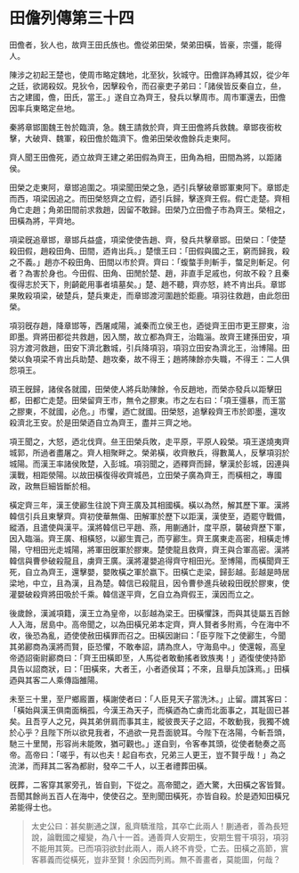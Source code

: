# 田儋列傳第三十四

田儋者，狄人也，故齊王田氏族也。儋從弟田榮，榮弟田橫，皆豪，宗彊，能得人。

陳涉之初起王楚也，使周市略定魏地，北至狄，狄城守。田儋詳為縛其奴，從少年之廷，欲謁殺奴。見狄令，因擊殺令，而召豪吏子弟曰：「諸侯皆反秦自立，亝，古之建國，儋，田氏，當王。」遂自立為齊王，發兵以擊周市。周市軍還去，田儋因率兵東略定亝地。

秦將章邯圍魏王咎於臨濟，急。魏王請救於齊，齊王田儋將兵救魏。章邯夜銜枚擊，大破齊、魏軍，殺田儋於臨濟下。儋弟田榮收儋餘兵走東阿。

齊人聞王田儋死，迺立故齊王建之弟田假為齊王，田角為相，田間為將，以距諸侯。

田榮之走東阿，章邯追圍之。項梁聞田榮之急，迺引兵擊破章邯軍東阿下。章邯走而西，項梁因追之。而田榮怒齊之立假，迺引兵歸，擊逐齊王假。假亡走楚。齊相角亡走趙；角弟田間前求救趙，因留不敢歸。田榮乃立田儋子市為齊王。榮相之，田橫為將，平齊地。

項梁旣追章邯，章邯兵益盛，項梁使使告趙、齊，發兵共擊章邯。田榮曰：「使楚殺田假，趙殺田角、田間，迺肯出兵。」楚懷王曰：「田假與國之王，窮而歸我，殺之不義。」趙亦不殺田角、田間以市於齊。齊曰：「蝮螫手則斬手，螫足則斬足。何者？為害於身也。今田假、田角、田閒於楚、趙，非直手足戚也，何故不殺？且秦復得志於天下，則齮齕用事者墳墓矣。」楚、趙不聽，齊亦怒，終不肯出兵。章邯果敗殺項梁，破楚兵，楚兵東走，而章邯渡河圍趙於鉅鹿。項羽往救趙，由此怨田榮。

項羽旣存趙，降章邯等，西屠咸陽，滅秦而立侯王也，迺徙齊王田市更王膠東，治即墨。齊將田都從共救趙，因入關，故立都為齊王，治臨淄。故齊王建孫田安，項羽方渡河救趙，田安下濟北數城，引兵降項羽，項羽立田安為濟北王，治博陽。田榮以負項梁不肯出兵助楚、趙攻秦，故不得王；趙將陳餘亦失職，不得王：二人俱怨項王。

頊王旣歸，諸侯各就國，田榮使人將兵助陳餘，令反趙地，而榮亦發兵以距擊田都，田都亡走楚。田榮留齊王市，無令之膠東。市之左右曰：「項王彊暴，而王當之膠東，不就國，必危。」市懼，迺亡就國。田榮怒，追擊殺齊王市於即墨，還攻殺濟北王安。於是田榮迺自立為齊王，盡并三齊之地。

項王聞之，大怒，迺北伐齊。亝王田榮兵敗，走平原，平原人殺榮。項王遂燒夷齊城郭，所過者盡屠之。齊人相聚畔之。榮弟橫，收齊散兵，得數萬人，反擊項羽於城陽。而漢王率諸侯敗楚，入彭城。項羽聞之，迺釋齊而歸，擊漢於彭城，因連與漢戰，相距滎陽。以故田橫復得收齊城邑，立田榮子廣為齊王，而橫相之，專國政，政無巨細皆斷於相。

橫定齊三年，漢王使酈生往說下齊王廣及其相國橫。橫以為然，解其歷下軍。漢將韓信引兵且東擊齊。齊初使華無傷、田解軍於歷下以距漢，漢使至，迺罷守戰備，縱酒，且遣使與漢平。漢將韓信已平趙、燕，用蒯通計，度平原，襲破齊歷下軍，因入臨淄。齊王廣、相橫怒，以酈生賣己，而亨酈生。齊王廣東走高密，相橫走博陽，守相田光走城陽，將軍田旣軍於膠東。楚使龍且救齊，齊王與合軍高密。漢將韓信與曹參破殺龍且，虜齊王廣。漢將灌嬰追得齊守相田光。至博陽，而橫聞齊王死，自立為齊王，還擊嬰，嬰敗橫之軍於嬴下。田橫亡走梁，歸彭越。彭越是時居梁地，中立，且為漢，且為楚。韓信已殺龍且，因令曹參進兵破殺田旣於膠東，使灌嬰破殺齊將田吸於千乘。韓信遂平齊，乞自立為齊假王，漢因而立之。

後歲餘，漢滅項籍，漢王立為皇帝，以彭越為梁王。田橫懼誅，而與其徒屬五百餘人入海，居島中。高帝聞之，以為田橫兄弟本定齊，齊人賢者多附焉，今在海中不收，後恐為亂，迺使使赦田橫罪而召之。田橫因謝曰：「臣亨陛下之使酈生，今聞其弟酈商為漢將而賢，臣恐懼，不敢奉詔，請為庶人，守海島中。」使還報，高皇帝迺詔衞尉酈商曰：「齊王田橫即至，人馬從者敢動搖者致族夷！」迺復使使持節具告以詔商狀，曰：「田橫來，大者王，小者迺侯耳；不來，且舉兵加誅焉。」田橫迺與其客二人乘傳詣雒陽。

未至三十里，至尸鄉廄置，橫謝使者曰：「人臣見天子當洗沐。」止留。謂其客曰：「橫始與漢王俱南面稱孤，今漢王為天子，而橫迺為亡虜而北面事之，其耻固已甚矣。且吾亨人之兄，與其弟併肩而事其主，縱彼畏天子之詔，不敢動我，我獨不媿於心乎？且陛下所以欲見我者，不過欲一見吾面貌耳。今陛下在洛陽，今斬吾頭，馳三十里閒，形容尚未能敗，猶可觀也。」遂自剄，令客奉其頭，從使者馳奏之高帝。高帝曰：「嗟乎，有以也夫！起自布衣，兄弟三人更王，豈不賢乎哉！」為之流涕，而拜其二客為都尉，發卒二千人，以王者禮葬田橫。

旣葬，二客穿其冢旁孔，皆自剄，下從之。高帝聞之，迺大驚，大田橫之客皆賢。吾聞其餘尚五百人在海中，使使召之。至則聞田橫死，亦皆自殺。於是迺知田橫兄弟能得士也。



> 太史公曰：甚矣蒯通之謀，亂齊驕淮陰，其卒亡此兩人！蒯通者，善為長短說，論戰國之權變，為八十一首。通善齊人安期生，安期生嘗干項羽，項羽不能用其筴。已而項羽欲封此兩人，兩人終不肯受，亡去。田橫之高節，賔客慕義而從橫死，豈非至賢！余因而列焉。無不善畫者，莫能圖，何哉？
